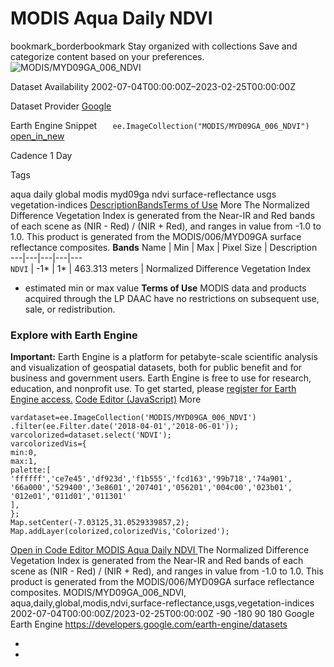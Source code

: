  
#  MODIS Aqua Daily NDVI 
bookmark_borderbookmark Stay organized with collections  Save and categorize content based on your preferences.
![MODIS/MYD09GA_006_NDVI](https://developers.google.com/earth-engine/datasets/images/MODIS/MODIS_MYD09GA_006_NDVI_sample.png) 

Dataset Availability
    2002-07-04T00:00:00Z–2023-02-25T00:00:00Z 

Dataset Provider
     [ Google ](https://earthengine.google.com/) 

Earth Engine Snippet
     `    ee.ImageCollection("MODIS/MYD09GA_006_NDVI")   ` [ open_in_new ](https://code.earthengine.google.com/?scriptPath=Examples:Datasets/MODIS/MODIS_MYD09GA_006_NDVI) 

Cadence
    1 Day 

Tags
    
aqua
daily
global
modis
myd09ga
ndvi
surface-reflectance
usgs
vegetation-indices
[Description](https://developers.google.com/earth-engine/datasets/catalog/MODIS_MYD09GA_006_NDVI#description)[Bands](https://developers.google.com/earth-engine/datasets/catalog/MODIS_MYD09GA_006_NDVI#bands)[Terms of Use](https://developers.google.com/earth-engine/datasets/catalog/MODIS_MYD09GA_006_NDVI#terms-of-use) More
The Normalized Difference Vegetation Index is generated from the Near-IR and Red bands of each scene as (NIR - Red) / (NIR + Red), and ranges in value from -1.0 to 1.0. This product is generated from the MODIS/006/MYD09GA surface reflectance composites.
**Bands**
Name | Min | Max | Pixel Size | Description  
---|---|---|---|---  
`NDVI` |  -1*  |  1*  |  463.313 meters  | Normalized Difference Vegetation Index  
* estimated min or max value 
**Terms of Use**
MODIS data and products acquired through the LP DAAC have no restrictions on subsequent use, sale, or redistribution.
### Explore with Earth Engine
**Important:** Earth Engine is a platform for petabyte-scale scientific analysis and visualization of geospatial datasets, both for public benefit and for business and government users. Earth Engine is free to use for research, education, and nonprofit use. To get started, please [register for Earth Engine access.](https://console.cloud.google.com/earth-engine)
[Code Editor (JavaScript)](https://developers.google.com/earth-engine/datasets/catalog/MODIS_MYD09GA_006_NDVI#code-editor-javascript-sample) More
```
vardataset=ee.ImageCollection('MODIS/MYD09GA_006_NDVI')
.filter(ee.Filter.date('2018-04-01','2018-06-01'));
varcolorized=dataset.select('NDVI');
varcolorizedVis={
min:0,
max:1,
palette:[
'ffffff','ce7e45','df923d','f1b555','fcd163','99b718','74a901',
'66a000','529400','3e8601','207401','056201','004c00','023b01',
'012e01','011d01','011301'
],
};
Map.setCenter(-7.03125,31.0529339857,2);
Map.addLayer(colorized,colorizedVis,'Colorized');
```
[ Open in Code Editor ](https://code.earthengine.google.com/?scriptPath=Examples:Datasets/MODIS/MODIS_MYD09GA_006_NDVI)
[ MODIS Aqua Daily NDVI ](https://developers.google.com/earth-engine/datasets/catalog/MODIS_MYD09GA_006_NDVI)
The Normalized Difference Vegetation Index is generated from the Near-IR and Red bands of each scene as (NIR - Red) / (NIR + Red), and ranges in value from -1.0 to 1.0. This product is generated from the MODIS/006/MYD09GA surface reflectance composites.
MODIS/MYD09GA_006_NDVI, aqua,daily,global,modis,ndvi,surface-reflectance,usgs,vegetation-indices 
2002-07-04T00:00:00Z/2023-02-25T00:00:00Z
-90 -180 90 180 
Google Earth Engine
https://developers.google.com/earth-engine/datasets
  * [ ](https://doi.org/https://earthengine.google.com/)
  * [ ](https://doi.org/https://developers.google.com/earth-engine/datasets/catalog/MODIS_MYD09GA_006_NDVI)


